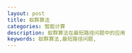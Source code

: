 ```yaml
---
layout: post
title: 蚁群算法
categories: 智能计算
description: 蚁群算法在最短路径问题中的应用
keywords: 蚁群算法,最短路径问题,
---
```



